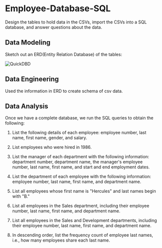 # Employee-Database-SQL
Design the tables to hold data in the CSVs, import the CSVs into a SQL database, and answer questions about the data.

## Data Modeling
Sketch out an ERD(Entity Relation Database) of the tables:

![QuickDBD](https://user-images.githubusercontent.com/70447525/117232043-6ac43f80-adee-11eb-94c4-dcff6c01a3e0.png)

## Data Engineering
Used the information in ERD to create schema of csv data.

## Data Analysis
Once we have a complete database, we run the SQL queries to obtain the following:

1. List the following details of each employee: 
  employee number, last name, first name, gender, and salary.

2. List employees who were hired in 1986.

3. List the manager of each department with the following information: department number, department name, the manager's employee number, last name, first name, and start and end employment dates.

4. List the department of each employee with the following information: employee number, last name, first name, and department name.

5. List all employees whose first name is "Hercules" and last names begin with "B."

6. List all employees in the Sales department, including their employee number, last name, first name, and department name.

7. List all employees in the Sales and Development departments, including their employee number, last name, first name, and department name.

8. In descending order, list the frequency count of employee last names, i.e., how many employees share each last name.

